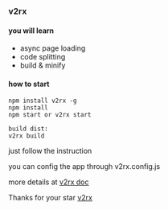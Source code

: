 ### v2rx

#### you will learn

-  async page loading
-  code splitting
-  build & minify

####  how to start

```
npm install v2rx -g 
npm install
npm start or v2rx start

build dist:
v2rx build

```

just follow the instruction

you can config the app through v2rx.config.js

more details at [v2rx doc](https://stephenzhao.github.io/v2rx)

Thanks for your star [v2rx](https://github.com/stephenzhao/v2rx.git )
